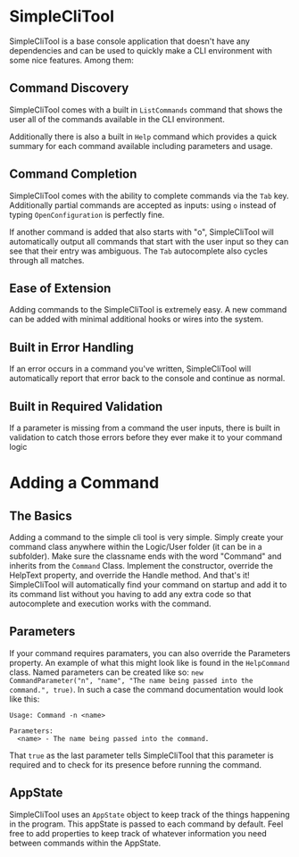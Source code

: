 # SimpleCliTool
SimpleCliTool is a base console application that doesn't have any dependencies and can be used to quickly make a CLI environment with some nice features. Among them:

## Command Discovery
SimpleCliTool comes with a built in `ListCommands` command that shows the user all of the commands available in the CLI environment.

Additionally there is also a built in `Help` command which provides a quick summary for each command available including parameters and usage.

## Command Completion
SimpleCliTool comes with the ability to complete commands via the `Tab` key. Additionally partial commands are accepted as inputs: using `o` instead of typing `OpenConfiguration` is perfectly fine. 

If another command is added that also starts with "o", SimpleCliTool will automatically output all commands that start with the user input so they can see that their entry was ambiguous. The `Tab` autocomplete also cycles through all matches.

## Ease of Extension
Adding commands to the SimpleCliTool is extremely easy. A new command can be added with minimal additional hooks or wires into the system.

## Built in Error Handling
If an error occurs in a command you've written, SimpleCliTool will automatically report that error back to the console and continue as normal.

## Built in Required Validation
If a parameter is missing from a command the user inputs, there is built in validation to catch those errors before they ever make it to your command logic

# Adding a Command

## The Basics
Adding a command to the simple cli tool is very simple. Simply create your command class anywhere within the Logic/User folder (it can be in a subfolder). Make sure the classname ends with the word "Command" and inherits from the `Command` Class. Implement the constructor, override the HelpText property, and override the Handle method. And that's it! SimpleCliTool will automatically find your command on startup and add it to its command list without you having to add any extra code so that autocomplete and execution works with the command.

## Parameters
If your command requires paramaters, you can also override the Parameters property. An example of what this might look like is found in the `HelpCommand` class. Named parameters can be created like so: `new CommandParameter("n", "name", "The name being passed into the command.", true)`. In such a case the command documentation would look like this:

```
Usage: Command -n <name>

Parameters:
  <name> - The name being passed into the command.
```

That `true` as the last parameter tells SimpleCliTool that this parameter is required and to check for its presence before running the command.

## AppState
SimpleCliTool uses an `AppState` object to keep track of the things happening in the program. This appState is passed to each command by default. Feel free to add properties to keep track of whatever information you need between commands within the AppState.
